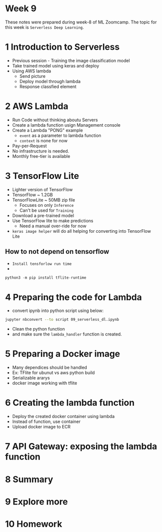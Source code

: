 # Week 9
These notes were prepared during week-8 of ML Zoomcamp. The topic for this week is `Serverless Deep Learning`.

# 1 Introduction to Serverless
- Previous session - Training the image classification model 
- Take trained model using keras and deploy 
- Using AWS lambda
    - Send picture
    - Deploy model through lambda 
    - Response classfied element

# 2 AWS Lambda
- Run Code without thinking aboutu Servers
- Create a lambda function usign Management console
- Create a Lambda "PONG" example
    - `event` as a parameter to lambda function 
    - `context` is none for now
- Pay-per-Request 
- No infrastructure is needed. 
- Monthly free-tier is available

# 3 TensorFlow Lite
- Lighter version of TensorFlow
- TensorFlow ~ 1.2GB
- TensorFlowLite ~ 50MB zip file
    - Focuses on only `Inference`
    - Can't be used for `Training` 
- Download a pre-trained model
- Use TensorFlow lite to make predictions 
    - Need a manual over-ride for now
- `keras image helper` will do all helping for converting into TensorFlow Lite
## How to not depend on tensorflow 
- `Install tensforlow run time`
- 
```py
python3 -m pip install tflite-runtime
```

# 4 Preparing the code for Lambda
- convert ipynb into python script using below:
```sh
jupyter nbconvert --to script 09_serverless_dl.ipynb
```
- Clean the python function 
- and make sure the `lambda_handler` function is created. 


# 5 Preparing a Docker image
- Many dependices should be handled
- Ex: TFlite for ubunut vs aws python build
- Serializable ararys
- docker image working with tflite

# 6 Creating the lambda function
- Deploy the created docker container using lambda 
- Instead of function, use container 
- Upload docker image to ECR 


# 7 API Gateway: exposing the lambda function


# 8 Summary


# 9 Explore more


# 10 Homework